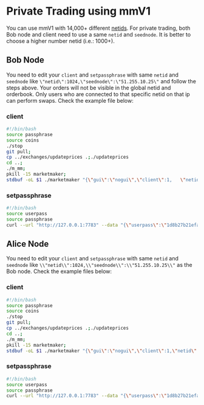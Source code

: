 # Private Trading using mmV1

You can use mmV1 with 14,000+ different [netids](../api/general.html#netid). For private trading, both Bob node and client need to use a same `netid` and `seednode`. It is better to choose a higher number netid (i.e.: 1000+).

## Bob Node

You need to edit your `client` and `setpassphrase` with same `netid` and `seednode` like `\"netid\":1024,\"seednode\":\"51.255.10.25\"` and follow the steps above. Your orders will not be visible in the global netid and orderbook. Only users who are connected to that specific netid on that ip can perform swaps. Check the example file below:

### client

```bash
#!/bin/bash
source passphrase
source coins
./stop
git pull;
cp ../exchanges/updateprices .;./updateprices
cd ..;
./m_mm;
pkill -15 marketmaker;
stdbuf -oL $1 ./marketmaker "{\"gui\":\"nogui\",\"client\":1,   \"netid\":1024,\"seednode\":\"51.255.10.25\",\"canbind\":1,\"userhome\":\"/${HOME#"/"}\", \"passphrase\":\"$passphrase\", \"coins\":$coins}" &
```

### setpassphrase

```bash
#!/bin/bash
source userpass
source passphrase
curl --url "http://127.0.0.1:7783" --data "{\"userpass\":\"1d8b27b21efabcd96571cd56f91a40fb9aa4cc623d273c63bf9223dc6f8cd81f\",\"method\":\"passphrase\",\"passphrase\":\"$passphrase\",\"netid\":1024,\"seednode\":\"51.255.10.25\",\"gui\":\"nogui\"}"
```

## Alice Node

You need to edit your `client` and `setpassphrase` with same `netid` and `seednode` like `\\"netid\\":1024,\\"seednode\\":\\"51.255.10.25\\"` as the Bob node. Check the example files below:

### client

```bash
#!/bin/bash
source passphrase
source coins
./stop
git pull;
cp ../exchanges/updateprices .;./updateprices
cd ..;
./m_mm;
pkill -15 marketmaker;
stdbuf -oL $1 ./marketmaker "{\"gui\":\"nogui\",\"client\":1,\"netid\":1024,\"seednode\":\"51.255.10.25\", \"userhome\":\"/${HOME#"/"}\", \"passphrase\":\"$passphrase\", \"coins\":$coins}" &
```

### setpassphrase

```bash
#!/bin/bash
source userpass
source passphrase
curl --url "http://127.0.0.1:7783" --data "{\"userpass\":\"1d8b27b21efabcd96571cd56f91a40fb9aa4cc623d273c63bf9223dc6f8cd81f\",\"method\":\"passphrase\",\"passphrase\":\"$passphrase\",\"netid\":1024,\"seednode\":\"51.255.10.25\",\"gui\":\"nogui\"}"
```
